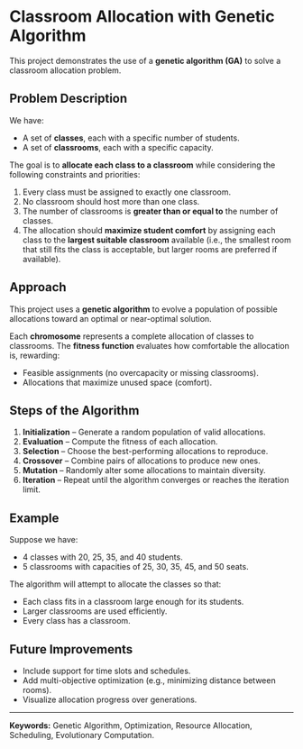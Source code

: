 # Classroom Allocation with Genetic Algorithm

This project demonstrates the use of a **genetic algorithm (GA)** to solve a classroom allocation problem.

## Problem Description

We have:

* A set of **classes**, each with a specific number of students.
* A set of **classrooms**, each with a specific capacity.

The goal is to **allocate each class to a classroom** while considering the following constraints and priorities:

1. Every class must be assigned to exactly one classroom.
2. No classroom should host more than one class.
3. The number of classrooms is **greater than or equal to** the number of classes.
4. The allocation should **maximize student comfort** by assigning each class to the **largest suitable classroom** available (i.e., the smallest room that still fits the class is acceptable, but larger rooms are preferred if available).

## Approach

This project uses a **genetic algorithm** to evolve a population of possible allocations toward an optimal or near-optimal solution.

Each **chromosome** represents a complete allocation of classes to classrooms. The **fitness function** evaluates how comfortable the allocation is, rewarding:

* Feasible assignments (no overcapacity or missing classrooms).
* Allocations that maximize unused space (comfort).

## Steps of the Algorithm

1. **Initialization** – Generate a random population of valid allocations.
2. **Evaluation** – Compute the fitness of each allocation.
3. **Selection** – Choose the best-performing allocations to reproduce.
4. **Crossover** – Combine pairs of allocations to produce new ones.
5. **Mutation** – Randomly alter some allocations to maintain diversity.
6. **Iteration** – Repeat until the algorithm converges or reaches the iteration limit.

## Example

Suppose we have:

* 4 classes with 20, 25, 35, and 40 students.
* 5 classrooms with capacities of 25, 30, 35, 45, and 50 seats.

The algorithm will attempt to allocate the classes so that:

* Each class fits in a classroom large enough for its students.
* Larger classrooms are used efficiently.
* Every class has a classroom.

## Future Improvements

* Include support for time slots and schedules.
* Add multi-objective optimization (e.g., minimizing distance between rooms).
* Visualize allocation progress over generations.

---

**Keywords:** Genetic Algorithm, Optimization, Resource Allocation, Scheduling, Evolutionary Computation.

